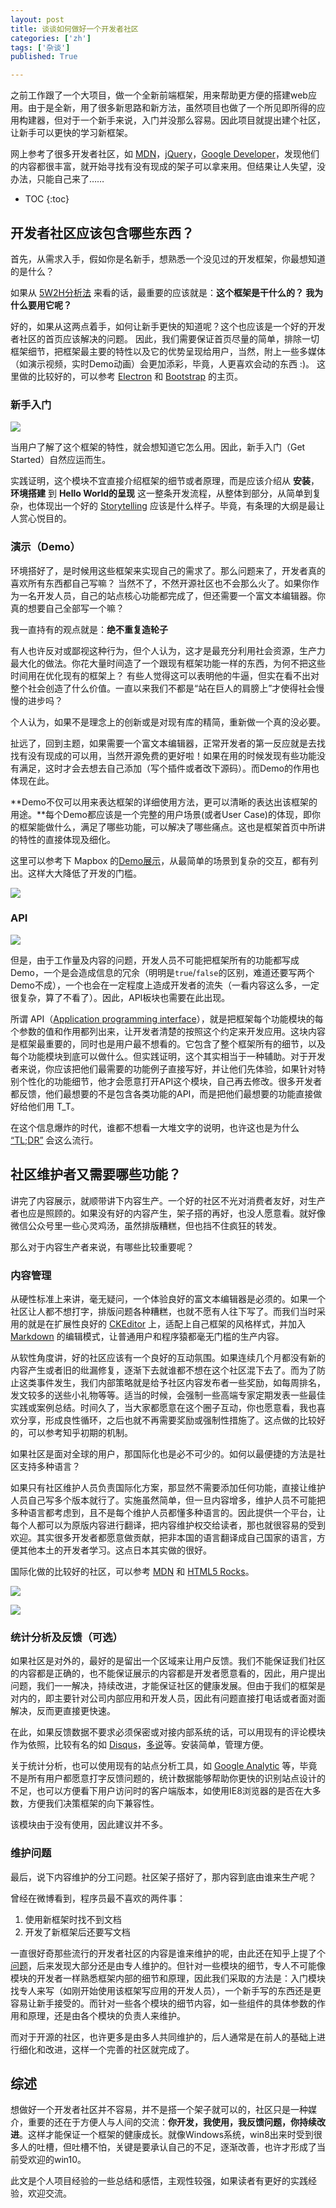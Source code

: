 ```yaml
---
layout: post
title: 谈谈如何做好一个开发者社区
categories: ['zh']
tags: ['杂谈']
published: True

---
```


之前工作跟了一个大项目，做一个全新前端框架，用来帮助更方便的搭建web应用。由于是全新，用了很多新思路和新方法，虽然项目也做了一个所见即所得的应用构建器，但对于一个新手来说，入门并没那么容易。因此项目就提出建个社区，让新手可以更快的学习新框架。

网上参考了很多开发者社区，如 [MDN](https://developer.mozilla.org/en-US/docs/Web)，[jQuery](http://jquery.com/)，[Google Developer](https://developers.google.com/?hl=zh-cn)，发现他们的内容都很丰富，就开始寻找有没有现成的架子可以拿来用。但结果让人失望，没办法，只能自己来了……

* TOC
{:toc}

## 开发者社区应该包含哪些东西？

首先，从需求入手，假如你是名新手，想熟悉一个没见过的开发框架，你最想知道的是什么？

如果从 [5W2H分析法](http://baike.baidu.com/view/1184718.htm) 来看的话，最重要的应该就是：**这个框架是干什么的？ 我为什么要用它呢？**

好的，如果从这两点着手，如何让新手更快的知道呢？这个也应该是一个好的开发者社区的首页应该解决的问题。
因此，我们需要保证首页尽量的简单，排除一切框架细节，把框架最主要的特性以及它的优势呈现给用户，当然，附上一些多媒体（如演示视频，实时Demo动画）会更加添彩，毕竟，人更喜欢会动的东西 :)。
这里做的比较好的，可以参考 [Electron](http://electron.atom.io/) 和 [Bootstrap](http://getbootstrap.com/) 的主页。

### 新手入门

![](http://ww2.sinaimg.cn/large/6d0af205jw1eywxvydvihj20hd08xglw.jpg)

当用户了解了这个框架的特性，就会想知道它怎么用。因此，新手入门（Get Started）自然应运而生。

实践证明，这个模块不宜直接介绍框架的细节或者原理，而是应该介绍从 **安装**，**环境搭建** 到 **Hello World的呈现** 这一整条开发流程，从整体到部分，从简单到复杂，也体现出一个好的 [Storytelling](https://en.wikipedia.org/wiki/Storytelling) 应该是什么样子。毕竟，有条理的大纲是最让人赏心悦目的。

### 演示（Demo）

环境搭好了，是时候用这些框架来实现自己的需求了。那么问题来了，开发者真的喜欢所有东西都自己写嘛？
当然不了，不然开源社区也不会那么火了。如果你作为一名开发人员，自己的站点核心功能都完成了，但还需要一个富文本编辑器。你真的想要自己全部写一个嘛？

我一直持有的观点就是：**绝不重复造轮子**

有人也许反对或鄙视这种行为，但个人认为，这才是最充分利用社会资源，生产力最大化的做法。你花大量时间造了一个跟现有框架功能一样的东西，为何不把这些时间用在优化现有的框架上？ 有些人觉得这可以表明他的牛逼，但实在看不出对整个社会创造了什么价值。一直以来我们不都是“站在巨人的肩膀上”才使得社会慢慢的进步吗？

个人认为，如果不是理念上的创新或是对现有库的精简，重新做一个真的没必要。 

扯远了，回到主题，如果需要一个富文本编辑器，正常开发者的第一反应就是去找找有没有现成的可以用，当然开源免费的更好啦！如果在用的时候发现有些功能没有满足，这时才会去想去自己添加（写个插件或者改下源码）。而Demo的作用也体现在此。

**Demo不仅可以用来表达框架的详细使用方法，更可以清晰的表达出该框架的用途。**每个Demo都应该是一个完整的用户场景(或者User Case)的体现，即你的框架能做什么，满足了哪些功能，可以解决了哪些痛点。这也是框架首页中所讲的特性的直接体现及细化。

这里可以参考下 Mapbox 的[Demo展示](https://www.mapbox.com/mapbox-gl-js/examples/)，从最简单的场景到复杂的交互，都有列出。这样大大降低了开发的门槛。

![](http://ww1.sinaimg.cn/large/6d0af205jw1eywxqkgw14j20n20lfwl9.jpg)

### API

![](http://ww4.sinaimg.cn/large/6d0af205jw1eywxshuommj20nj0ekgq4.jpg)

但是，由于工作量及内容的问题，开发人员不可能把框架所有的功能都写成Demo，一个是会造成信息的冗余（明明是`true`/`false`的区别，难道还要写两个Demo不成），一个也会在一定程度上造成开发者的流失（一看内容这么多，一定很复杂，算了不看了）。因此，API板块也需要在此出现。

所谓 API（[Application programming interface](https://en.wikipedia.org/wiki/Application_programming_interface)），就是把框架每个功能模块的每个参数的值和作用都列出来，让开发者清楚的按照这个约定来开发应用。这块内容是框架最重要的，同时也是用户最不想看的。它包含了整个框架所有的细节，以及每个功能模块到底可以做什么。但实践证明，这个其实相当于一种辅助。对于开发者来说，你应该把他们最需要的功能例子直接写好，并让他们先体验，如果针对特别个性化的功能细节，他才会愿意打开API这个模块，自己再去修改。很多开发者都反馈，他们最想要的不是包含各类功能的API，而是把他们最想要的功能直接做好给他们用 T_T。

在这个信息爆炸的时代，谁都不想看一大堆文字的说明，也许这也是为什么 [“TL;DR”](https://en.wikipedia.org/wiki/Wikipedia:Too_long;_didn%27t_read) 会这么流行。

## 社区维护者又需要哪些功能？

讲完了内容展示，就顺带讲下内容生产。一个好的社区不光对消费者友好，对生产者也应是照顾的。如果没有好的内容产生，架子搭的再好，也没人愿意看。就好像微信公众号里一些心灵鸡汤，虽然排版糟糕，但也挡不住疯狂的转发。

那么对于内容生产者来说，有哪些比较重要呢？

### 内容管理

从硬性标准上来讲，毫无疑问，一个体验良好的富文本编辑器是必须的。如果一个社区让人都不想打字，排版问题各种糟糕，也就不愿有人往下写了。而我们当时采用的就是在扩展性良好的 [CKEditor](http://ckeditor.com/) 上，适配上自己框架的风格样式，并加入 [Markdown](https://github.com/hectorguo/CKEditor-Markdown-Plugin) 的编辑模式，让普通用户和程序猿都毫无门槛的生产内容。

从软性角度讲，好的社区应该有一个良好的互动氛围。如果连续几个月都没有新的内容产生或者旧的纰漏修复，逐渐下去就谁都不想在这个社区混下去了。而为了防止这类事件发生，我们内部策略就是给予社区内容发布者一些奖励，如每周排名，发文较多的送些小礼物等等。适当的时候，会强制一些高端专家定期发表一些最佳实践或案例总结。时间久了，当大家都愿意在这个圈子互动，你也愿意看，我也喜欢分享，形成良性循环，之后也就不再需要奖励或强制性措施了。这点做的比较好的，可以参考知乎初期的机制。

如果社区是面对全球的用户，那国际化也是必不可少的。如何以最便捷的方法是社区支持多种语言？

如果只有社区维护人员负责国际化方案，那显然不需要添加任何功能，直接让维护人员自己写多个版本就行了。实施虽然简单，但一旦内容增多，维护人员不可能把多种语言都考虑到，且不是每个维护人员都懂多种语言的。因此提供一个平台，让每个人都可以为原版内容进行翻译，把内容维护权交给读者，那也就很容易的受到欢迎。其实很多开发者都愿意做贡献，把非本国的语言翻译成自己国家的语言，方便其他本土的开发者学习。这点日本其实做的很好。

国际化做的比较好的社区，可以参考 [MDN](https://developer.mozilla.org/zh-CN/docs/Web/API/EventTarget/addEventListener) 和 [HTML5 Rocks](http://www.html5rocks.com/zh/tutorials/es7/observe/)。

![](http://ww1.sinaimg.cn/large/6d0af205jw1eywxl268plj20od08xta2.jpg)

![](http://ww2.sinaimg.cn/large/6d0af205jw1eywxli0iy1j20ng0d6gnw.jpg)

### 统计分析及反馈（可选）

如果社区是对外的，最好的是留出一个区域来让用户反馈。我们不能保证我们社区的内容都是正确的，也不能保证展示的内容都是开发者愿意看的，因此，用户提出问题，我们一一解决，持续改进，才能保证社区的健康发展。但由于我们的框架是对内的，即主要针对公司内部应用和开发人员，因此有问题直接打电话或者面对面解决，反而更直接更快速。

在此，如果反馈数据不要求必须保密或对接内部系统的话，可以用现有的评论模块作为依照，比较有名的如 [Disqus](https://disqus.com/home/)，[多说](http://duoshuo.com/)等。安装简单，管理方便。

关于统计分析，也可以使用现有的站点分析工具，如 [Google Analytic](https://www.google.com/analytics/) 等，毕竟不是所有用户都愿意打字反馈问题的，统计数据能够帮助你更快的识别站点设计的不足，也可以方便看下用户访问时的客户端版本，如使用IE8浏览器的是否在大多数，方便我们决策框架的向下兼容性。

该模块由于没有使用，因此建议并不多。

### 维护问题

最后，说下内容维护的分工问题。社区架子搭好了，那内容到底由谁来生产呢？

曾经在微博看到，程序员最不喜欢的两件事：

1. 使用新框架时找不到文档
2. 开发了新框架后还要写文档

一直很好奇那些流行的开发者社区的内容是谁来维护的呢，由此还在知乎上提了个[问题](http://www.zhihu.com/question/24517869)，后来发现大部分还是由专人维护的。但针对一些模块的细节，专人不可能像模块的开发者一样熟悉框架内部的细节和原理，因此我们采取的方法是：入门模块找专人来写（如刚开始使用该框架写应用的开发人员），一个新手写的东西还是更容易让新手接受的。而针对一些各个模块的细节内容，如一些组件的具体参数的作用和原理，还是由各个模块的负责人来维护。

而对于开源的社区，也许更多是由多人共同维护的，后人通常是在前人的基础上进行细化和改进，这样一个完善的社区就完成了。

## 综述

想做好一个开发者社区并不容易，并不是搭一个架子就可以的，社区只是一种媒介，重要的还在于方便人与人间的交流：**你开发，我使用，我反馈问题，你持续改进**。这样才能保证一个框架的健康成长。就像Windows系统，win8出来时受到很多人的吐槽，但吐槽不怕，关键是要承认自己的不足，逐渐改善，也许才形成了当前受欢迎的win10。

此文是个人项目经验的一些总结和感悟，主观性较强，如果读者有更好的实践经验，欢迎交流。